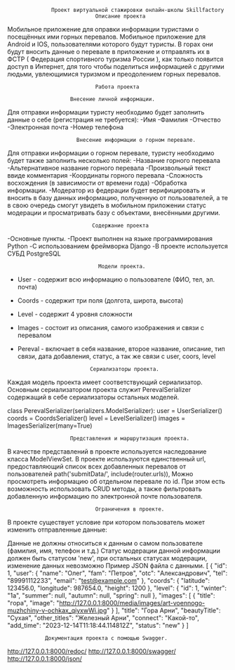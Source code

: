                   Проект виртуальной стажировки онлайн-школы Skillfactory
                                Описание проекта
Мобильное приложение для оправки информации туристами о посещённых ими горных перевалов.
Мобильное приложение для Android и IOS, пользователями которого будут туристы. В горах они будут вносить данные о перевале в приложение и отправлять их в ФСТР ( Федерация спортивного туризма России ), как только появится доступ в Интернет, для того чтобы поделиться информацией с другими людьми, увлеющимися туризмом и преодолением горных перевалов.

                                Работа проекта

                        Внесение личной информации.
Для отправки информации туристу необходимо будет заполнить данные о себе (регистрация не требуется):
-Имя
-Фамилия
-Отчество
-Электронная почта
-Номер телефона

                          Внесение информации о горном перевале.
Для отправки информации о горном перевале, туристу необходимо будет также заполнить несколько полей:
-Название горного перевала
-Альтернативное название горного перевала
-Произвольный текст ввиде комментария
-Координаты горного перевала
-Сложность восхождения (в зависимости от времени года)
-Обработка информации.
-Модератор из федерации будет верифицировать и вносить в базу данных информацию, полученную от пользователей, а те в свою очередь смогут увидеть в мобильном приложении статус модерации и просматривать базу с объектами, внесёнными другими.

                               Содержание проекта
-Основные пункты.
-Проект выполнен на языке программирования Python
-С использованием фреймворка Django
-В проекте используется СУБД PostgreSQL

                                 Модели проекта.
- User - содержит всю информацию о пользователе (ФИО, тел, эл. почта)
- Coords - содержит три поля (долгота, широта, высота)
- Level - содержит 4 уровня сложности
- Images - состоит из описания, самого изображения и связи с перевалом
- Pereval - включает в себя название, второе название, описание, тип связи, дата добавления, статус, а так же связи с user, coors, level

                             Сериализаторы проекта.
Каждая модель проекта имеет соответствующий сериализатор. Основным сериализатором проекта служит PerevalSerializer содержащий в себе сериализаторы остальных моделей.

class PerevalSerializer(serializers.ModelSerializer):
    user = UserSerializer()
    coords = CoordsSerializer()
    level = LevelSerializer()
    images = ImagesSerializer(many=True)

                        Представления и маршрутизация проекта.
В качестве представлений в проекте используется наследование класса ModelViewSet. В проекте используются единственный url, предоставляющий список всех добавленных перевалов от пользователей path('submitData/', include(router.urls)), Можно просмотреть информацию об отдельном перевале по id. При этом есть возможность использовать CRUD методы, а также фильтровать добавленную информацию по электронной почте пользователя.

                                Ограничения в проекте.
В проекте существует условие при котором пользователь может изменить отправленные данные:

Данные не должны относиться к данным о самом пользователе (фамилия, имя, телефон и т.д.)
Статус модерации данной информации должен быть статусом 'new', при остальных статусах модерации, изменение данных невозможно
Пример JSON файла с данными.
[
    {
        "id": 1,
        "user": {
            "name": "Олег",
            "fam": "Петров",
            "otc": "Александрович",
            "tel": "89991112233",
            "email": "test@example.com"
        },
        "coords": {
            "latitude": 123456.0,
            "longitude": 987654.0,
            "height": 1200
        },
        "level": {
            "id": 1,
            "winter": "1a",
            "summer": null,
            "autumn": null,
            "spring": null
        },
        "images": [
            {
                "title": "гора",
                "image": "http://127.0.0.1:8000/media/images/art-voennogo-muzhchiny-v-ochkax_qiyxwWi.jpg"
            }
        ],
        "title": "Гора Арни",
        "beautyTitle": "Сухая",
        "other_titles": "Железный Арни",
        "connect": "Какой-то",
        "add_time": "2023-12-14T11:18:44.114812Z",
        "status": "new"
    }
]

                Документация проекта с помощью Swagger.
http://127.0.0.1:8000/redoc/
http://127.0.0.1:8000/swagger/
http://127.0.0.1:8000/json/
